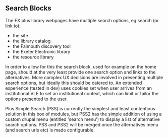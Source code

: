 ## Search Blocks

The FX plus library webpages have multiple search options, eg search (or link to):

- the site
- the library catalog
- the Falmouth discovery tool
- the Exeter Electronic library
- the resource library

In order to allow for this the search block, used for example on the home page, should at the very least provide one search option and links to the alternatives. More complex UX decisions are involved in presenting multiple search options, but ideally this should be catered to. An extended experience (tested in dev) uses cookies set when user arrives from an institutional VLE to set an institutional context, which can limit or tailor the options presented to the user.

Plus Simple Search (PSS) is currently the simplest and least contentious solution in this box of modules, but PSS2 has the simple addition of using a custom drupal menu (entitled 'search menu') to display a list of alternative search options. PSS and PSS2 will be merged once the alternatives menu (and search urls etc) is made configurable.